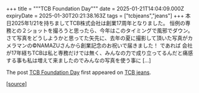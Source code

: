 +++
title = """TCB Foundation Day"""
date = 2025-01-21T14:04:09.000Z
expiryDate = 2025-01-30T20:21:38.163Z
tags = ["tcbjeans","jeans"]
+++
本日2025年1/21を持ちましてTCB株式会社は創業17周年となりました。 恒例の専務との２ショットを撮ろうと思ったら、今年はこのタイミングで風邪でダウン。 さて写真をどうしようかと思ってた矢先に、去年の夏に撮影して頂いた写真がカメラマンの©︎NAMAZUさんから創業記念のお祝いで届きました！ であれば 会社が17年経ちTCBは私と専務だけでは無く、みんなの力で成り立ってるんだと痛感する事も私は増えて来ましたのでみんなの写真を使う事に \[…\]

The post [TCB Foundation Day](http://tcbjeans.com/2025/01/21/50893) first appeared on [TCB jeans](http://tcbjeans.com).

[[source]](http://tcbjeans.com/2025/01/21/50893)
